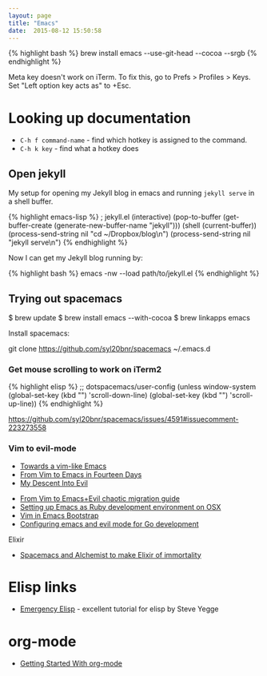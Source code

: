 ```yaml
---
layout: page
title: "Emacs"
date:  2015-08-12 15:50:58
---
```


{% highlight bash %}
brew install emacs --use-git-head --cocoa --srgb
{% endhighlight %}

Meta key doesn't work on iTerm.
To fix this, go to Prefs > Profiles > Keys.
Set "Left option key acts as" to +Esc.

# Looking up documentation

- `C-h f command-name` - find which hotkey is assigned to the command.
- `C-h k key` - find what a hotkey does

## Open jekyll

My setup for opening my Jekyll blog in emacs
and running `jekyll serve` in a shell buffer.

{% highlight emacs-lisp %}
; jekyll.el
(interactive)
(pop-to-buffer (get-buffer-create (generate-new-buffer-name "jekyll")))
(shell (current-buffer))
(process-send-string nil "cd ~/Dropbox/blog\n")
(process-send-string nil "jekyll serve\n")
{% endhighlight %}

Now I can get my Jekyll blog running by:

{% highlight bash %}
emacs -nw --load path/to/jekyll.el
{% endhighlight %}

## Trying out spacemacs

$ brew update
$ brew install emacs --with-cocoa
$ brew linkapps emacs

Install spacemacs:

git clone https://github.com/syl20bnr/spacemacs ~/.emacs.d

### Get mouse scrolling to work on iTerm2

{% highlight elisp %}
;; dotspacemacs/user-config
(unless window-system
  (global-set-key (kbd "<mouse-4>") 'scroll-down-line)
  (global-set-key (kbd "<mouse-5>") 'scroll-up-line))
{% endhighlight %}

<https://github.com/syl20bnr/spacemacs/issues/4591#issuecomment-223273558>

### Vim to evil-mode

- [Towards a vim-like Emacs](http://nathantypanski.com/blog/2014-08-03-a-vim-like-emacs-config.html)
- [From Vim to Emacs in Fourteen Days](http://blog.aaronbieber.com/2015/05/24/from-vim-to-emacs-in-fourteen-days.html)
- [My Descent Into Evil](https://medium.com/@bryangarza/my-descent-into-evil-98f7017475b6)
* [From Vim to Emacs+Evil chaotic migration guide](http://juanjoalvarez.net/es/detail/2014/sep/19/vim-emacsevil-chaotic-migration-guide/)
* [Setting up Emacs as Ruby development environment on OSX](http://crypt.codemancers.com/posts/2013-09-26-setting-up-emacs-as-development-environment-on-osx/)
* [Vim in Emacs Bootstrap](http://bling.github.io/blog/2013/09/09/vim-in-emacs-bootstrap/)
* [Configuring emacs and evil mode for Go development](http://jen20.com/2015/02/06/configuring-emacs-for-go-part-1.html)


Elixir

- [Spacemacs and Alchemist to make Elixir of immortality](http://www.zohaib.me/spacemacs-and-alchemist-to-make-elixir-of-immortality/)

# Elisp links

* [Emergency Elisp](http://steve-yegge.blogspot.in/2008/01/emergency-elisp.html) -
  excellent tutorial for elisp by Steve Yegge

# org-mode

- [Getting Started With org-mode](https://www.youtube.com/watch?v=SzA2YODtgK4)
